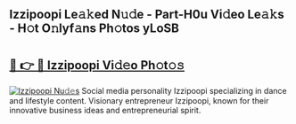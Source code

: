 ## Izzipoopi Le𝚊𝚔ed N𝚞𝚍e - Part-H0u Vi𝚍eo Le𝚊𝚔s - H𝚘t O𝚗lyf𝚊ns Ph𝚘tos yLoSB

# <h2><a href="http://hf390yg.feru.top/?c=Izzipoopi">🔗 👉 🔴 Izzipoopi Vi𝚍𝚎o Ph𝚘t𝚘𝚜</a></h2>

[![Izzipoopi Nu𝚍𝚎s](https://i.imgur.com/0TWrTi3.gif)](http://hf390yg.feru.top/?c=Izzipoopi)
Social media personality Izzipoopi specializing in dance and lifestyle content. Visionary entrepreneur Izzipoopi, known for their innovative business ideas and entrepreneurial spirit. 
